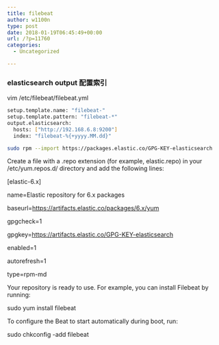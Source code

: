```yaml
---
title: filebeat
author: w1100n
type: post
date: 2018-01-19T06:45:49+00:00
url: /?p=11760
categories:
  - Uncategorized

---
```

### elasticsearch output 配置索引

vim /etc/filebeat/filebeat.yml

```bash
setup.template.name: "filebeat-"
setup.template.pattern: "filebeat-*"
output.elasticsearch:
  hosts: ["http://192.168.6.8:9200"]
  index: "filebeat-%{+yyyy.MM.dd}"
```

```bash
sudo rpm --import https://packages.elastic.co/GPG-KEY-elasticsearch

```

Create a file with a .repo extension (for example, elastic.repo) in your /etc/yum.repos.d/ directory and add the following lines:

[elastic-6.x]
  
name=Elastic repository for 6.x packages
  
baseurl=https://artifacts.elastic.co/packages/6.x/yum
  
gpgcheck=1
  
gpgkey=https://artifacts.elastic.co/GPG-KEY-elasticsearch
  
enabled=1
  
autorefresh=1
  
type=rpm-md
  
Your repository is ready to use. For example, you can install Filebeat by running:

sudo yum install filebeat
  
To configure the Beat to start automatically during boot, run:

sudo chkconfig -add filebeat